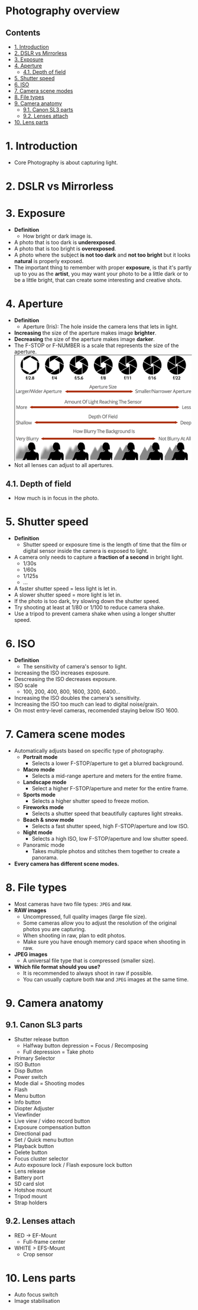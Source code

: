 # Photography overview <!-- omit in toc -->

## Contents <!-- omit in toc -->

- [1. Introduction](#1-introduction)
- [2. DSLR vs Mirrorless](#2-dslr-vs-mirrorless)
- [3. Exposure](#3-exposure)
- [4. Aperture](#4-aperture)
  - [4.1. Depth of field](#41-depth-of-field)
- [5. Shutter speed](#5-shutter-speed)
- [6. ISO](#6-iso)
- [7. Camera scene modes](#7-camera-scene-modes)
- [8. File types](#8-file-types)
- [9. Camera anatomy](#9-camera-anatomy)
  - [9.1. Canon SL3 parts](#91-canon-sl3-parts)
  - [9.2. Lenses attach](#92-lenses-attach)
- [10. Lens parts](#10-lens-parts)

# 1. Introduction

- Core Photography is about capturing light.

# 2. DSLR vs Mirrorless

# 3. Exposure

- **Definition**
  - How bright or dark image is.
- A photo that is too dark is **underexposed**.
- A photo that is too bright is **overexposed**.
- A photo where the subject **is not too dark** and **not too bright** but it looks **natural** is properly exposed.
- The important thing to remember with proper **exposure**, is that it's partly up to you as the **artist**, you may want your photo to be a little dark or to be a little bright, that can create some interesting and creative shots.

# 4. Aperture

- **Definition**
  - Aperture (Iris): The hole inside the camera lens that lets in light.
- **Increasing** the size of the aperture makes image **brighter**.
- **Decreasing** the size of the aperture makes image **darker**.
- The F-STOP or F-NUMBER is a scale that represents the size of the aperture.
  ![F-STOP Scale](/Images/ApertureFStopScale.png)
- Not all lenses can adjust to all apertures.

## 4.1. Depth of field

- How much is in focus in the photo.

# 5. Shutter speed

- **Definition**
  - Shutter speed or exposure time is the length of time that the film or digital sensor inside the camera is exposed to light.
- A camera only needs to capture a **fraction of a second** in bright light.
  - 1/30s
  - 1/60s
  - 1/125s
  - ...
- A faster shutter speed = less light is let in.
- A slower shutter speed = more light is let in.
- If the photo is too dark, try slowing down the shutter speed.
- Try shooting at least at 1/80 or 1/100 to reduce camera shake.
- Use a tripod to prevent camera shake when using a longer shutter speed.

# 6. ISO

- **Definition**
  - The sensitivity of camera's sensor to light.
- Increasing the ISO increases exposure.
- Descreasing the ISO decreases exposure.
- ISO scale
  - 100, 200, 400, 800, 1600, 3200, 6400...
- Increasing the ISO doubles the camera's sensitivity.
- Increasing the ISO too much can lead to digital noise/grain.
- On most entry-level cameras, recomended staying below ISO 1600.

# 7. Camera scene modes

- Automatically adjusts based on specific type of photography.
  - **Portrait mode**
    - Selects a lower F-STOP/aperture to get a blurred background.
  - **Macro mode**
    - Selects a mid-range aperture and meters for the entire frame.
  - **Landscape mode**
    - Select a higher F-STOP/aperture and meter for the entire frame.
  - **Sports mode**
    - Selects a higher shutter speed to freeze motion.
  - **Fireworks mode**
    - Selects a shutter speed that beautifully captures light streaks.
  - **Beach & snow mode**
    - Selects a fast shutter speed, high F-STOP/aperture and low ISO.
  - **Night mode**
    - Selects a high ISO, low F-STOP/aperture and low shutter speed.
  - Panoramic mode
    - Takes multiple photos and stitches them together to create a panorama.
- **Every camera has different scene modes.**

# 8. File types

- Most cameras have two file types: `JPEG` and `RAW`.
- **RAW images**
  - Uncompressed, full quality images (large file size).
  - Some cameras allow you to adjust the resolution of the original photos you are capturing.
  - When shooting in raw, plan to edit photos.
  - Make sure you have enough memory card space when shooting in raw.
- **JPEG images**
  - A universal file type that is compressed (smaller size).
- **Which file format should you use?**
  - It is recommended to always shoot in raw if possible.
  - You can usually capture both `RAW` and `JPEG` images at the same time.

# 9. Camera anatomy

## 9.1. Canon SL3 parts

- Shutter release button
  - Halfway button depression = Focus / Recomposing
  - Full depression = Take photo
- Primary Selector
- ISO Button
- Disp Button
- Power switch
- Mode dial = Shooting modes
- Flash
- Menu button
- Info button
- Diopter Adjuster
- Viewfinder
- Live view / video record button
- Exposure compensation button
- Directional pad
- Set / Quick menu button
- Playback button
- Delete button
- Focus cluster selector
- Auto exposure lock / Flash exposure lock button
- Lens release
- Battery port
- SD card slot
- Hotshoe mount
- Tripod mount
- Strap holders

## 9.2. Lenses attach

- RED -> EF-Mount
  - Full-frame center
- WHITE > EFS-Mount
  - Crop sensor

# 10. Lens parts

- Auto focus switch
- Image stabilisation
